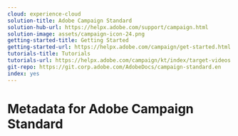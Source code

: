 ```yaml
---
cloud: experience-cloud
solution-title: Adobe Campaign Standard
solution-hub-url: https://helpx.adobe.com/support/campaign.html
solution-image: assets/campaign-icon-24.png
getting-started-title: Getting Started
getting-started-url: https://helpx.adobe.com/campaign/get-started.html
tutorials-title: Tutorials
tutorials-url: https://helpx.adobe.com/campaign/kt/index/target-videos.html
git-repo: https://git.corp.adobe.com/AdobeDocs/campaign-standard.en
index: yes
---
```


# Metadata for Adobe Campaign Standard
